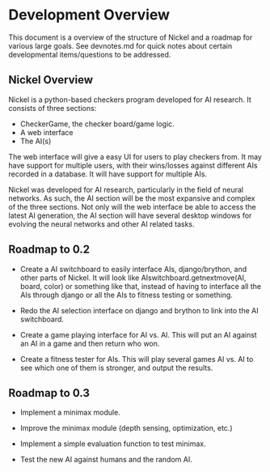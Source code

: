 # Development Overview

This document is a overview of the structure of Nickel and a
roadmap for various large goals. See devnotes.md for quick notes
about certain developmental items/questions to be addressed.

## Nickel Overview

Nickel is a python-based checkers program developed for AI
research. It consists of three sections:

* CheckerGame, the checker board/game logic.
* A web interface
* The AI(s)

The web interface will give a easy UI for users to play checkers
from. It may have support for multiple users, with their
wins/losses against different AIs recorded in a database. It 
will have support for multiple AIs.

Nickel was developed for AI research, particularly in the field
of neural networks. As such, the AI section will be the most
expansive and complex of the three sections. Not only will
the web interface be able to access the latest AI generation,
the AI section will have several desktop windows for evolving the
neural networks and other AI related tasks.

## Roadmap to 0.2

* Create a AI switchboard to easily interface AIs, 
django/brython, and other parts of Nickel. It will look like
AIswitchboard.getnextmove(AI, board, color) or something
like that, instead of having to interface all the AIs through
django or all the AIs to fitness testing or something.

* Redo the AI selection interface on django and brython to link
into the AI switchboard.

* Create a game playing interface for AI vs. AI. This will put
an AI against an AI in a game and then return who won.

* Create a fitness tester for AIs. This will play several games
AI vs. AI to see which one of them is stronger, and output the
results.

## Roadmap to 0.3

* Implement a minimax module.

* Improve the minimax module (depth sensing, optimization, etc.)

* Implement a simple evaluation function to test minimax.

* Test the new AI against humans and the random AI.
